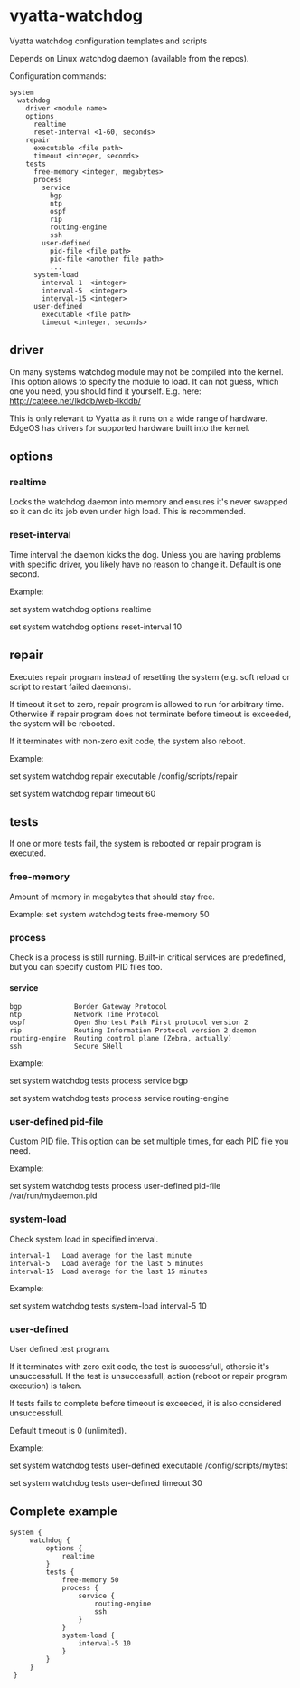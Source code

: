 vyatta-watchdog
===============

Vyatta watchdog configuration templates and scripts

Depends on Linux watchdog daemon (available from the repos).

Configuration commands:

    system
      watchdog
        driver <module name>
        options
          realtime
          reset-interval <1-60, seconds>
        repair
          executable <file path>
          timeout <integer, seconds>
        tests
          free-memory <integer, megabytes>
          process
            service
              bgp
              ntp
              ospf
              rip
              routing-engine
              ssh
            user-defined
              pid-file <file path>
              pid-file <another file path>
              ...
          system-load
            interval-1  <integer>
            interval-5  <integer>
            interval-15 <integer>
          user-defined
            executable <file path>
            timeout <integer, seconds>
    
## driver

On many systems watchdog module may not be compiled into the kernel.
This option allows to specify the module to load. It can not guess,
which one you need, you should find it yourself. E.g. here:
http://cateee.net/lkddb/web-lkddb/

This is only relevant to Vyatta as it runs on a wide range of
hardware. EdgeOS has drivers for supported hardware built into
the kernel.

## options

### realtime
Locks the watchdog daemon into memory and ensures
it's never swapped so it can do its job even under high load.
This is recommended.

### reset-interval
Time interval the daemon kicks the dog.
Unless you are having problems with specific driver,
you likely have no reason to change it. Default is one second.

Example:

set system watchdog options realtime

set system watchdog options reset-interval 10

## repair

Executes repair program instead of resetting the system
(e.g. soft reload or script to restart failed daemons).

If timeout it set to zero, repair program is allowed to
run for arbitrary time. Otherwise if repair program
does not terminate before timeout is exceeded,
the system will be rebooted.

If it terminates with non-zero exit code, the system
also reboot.

Example:

set system watchdog repair executable /config/scripts/repair

set system watchdog repair timeout 60

## tests

If one or more tests fail, the system is rebooted or
repair program is executed.

### free-memory

Amount of memory in megabytes that should stay free.

Example:
set system watchdog tests free-memory 50

### process

Check is a process is still running. Built-in critical
services are predefined, but you can specify custom
PID files too.

#### service

    bgp             Border Gateway Protocol
    ntp             Network Time Protocol 
    ospf            Open Shortest Path First protocol version 2
    rip             Routing Information Protocol version 2 daemon
    routing-engine  Routing control plane (Zebra, actually)
    ssh             Secure SHell

Example:

set system watchdog tests process service bgp

set system watchdog tests process service routing-engine

### user-defined pid-file

Custom PID file. This option can be set multiple times, for
each PID file you need.

Example:

set system watchdog tests process user-defined pid-file /var/run/mydaemon.pid

### system-load

Check system load in specified interval.

    interval-1   Load average for the last minute
    interval-5   Load average for the last 5 minutes
    interval-15  Load average for the last 15 minutes

Example:

set system watchdog tests system-load interval-5 10

### user-defined

User defined test program.

If it terminates with zero exit code, the test is successfull,
othersie it's unsuccessfull. If the test is unsuccessfull,
action (reboot or repair program execution) is taken.

If tests fails to complete before timeout is exceeded,
it is also considered unsuccessfull.

Default timeout is 0 (unlimited).

Example:

set system watchdog tests user-defined executable /config/scripts/mytest

set system watchdog tests user-defined timeout 30

## Complete example

    system {
         watchdog {
             options {
                 realtime
             }
             tests {
                 free-memory 50
                 process {
                     service {
                         routing-engine
                         ssh
                     }
                 }
                 system-load {
                     interval-5 10
                 }
             }
         }
     }

